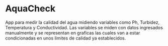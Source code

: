 #   AquaCheck
App para medir la calidad del agua midiendo variables como Ph, Turbidez, Temperatura y Conductividad.
Las variables se miden con datos ingresados manualmente y se representan en graficas las cuales van a estar condicionadas en unos limites de calidad ya establecidos.
